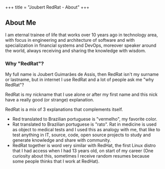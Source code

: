 +++
title = "Joubert RedRat - About"
+++

## About Me

I am eternal trainee of life that works over 10 years ago in technology area, with focus in engineering and
architecture of software and with specialization in financial systems and DevOps, moreover speaker around
the world, always receiving and sharing the knowledge with wisdom.

### Why "RedRat"?

My full name is Joubert Guimarães de Assis, then RedRat isn't my surname or lastname, but in internet I use RedRat and a lot of people ask me "why RedRat"?

RedRat is my nickname that I use alone or after my first name and this nick have a really good (or strange) explanation.

RedRat is a mix of 3 explanations that complements itself.

* Red translated to Brazilian portuguese is "vermelho", my favorite color.
* Rat translated to Brazilian portuguese is "rato". Rat in medicine is used as object to medical tests and I used this as analogy with me, that like to test anything in IT, source, code, open source projects to study and generate knowledge and share with community.
* RedRat together is word very similar with RedHat, the first Linux distro that I had access when I had 13 years old, on start of my career (One curiosity about this, sometimes I receive random resumes because some people thinks that I work at RedHat).
